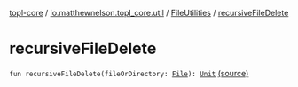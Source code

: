 [topl-core](../../index.md) / [io.matthewnelson.topl_core.util](../index.md) / [FileUtilities](index.md) / [recursiveFileDelete](./recursive-file-delete.md)

# recursiveFileDelete

`fun recursiveFileDelete(fileOrDirectory: `[`File`](https://docs.oracle.com/javase/6/docs/api/java/io/File.html)`): `[`Unit`](https://kotlinlang.org/api/latest/jvm/stdlib/kotlin/-unit/index.html) [(source)](https://github.com/05nelsonm/TorOnionProxyLibrary-Android/blob/master/topl-core/src/main/java/io/matthewnelson/topl_core/util/FileUtilities.kt#L197)